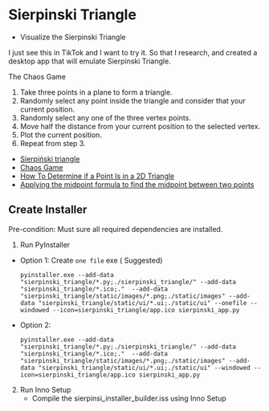# Sierpinski Triangle

- Visualize the Sierpinski Triangle

I just see this in TikTok and I want to try it. So that I research, and created a desktop app that will emulate Sierpinski Triangle.

The Chaos Game

1. Take three points in a plane to form a triangle.
2. Randomly select any point inside the triangle and consider that your current position.
3. Randomly select any one of the three vertex points.
4. Move half the distance from your current position to the selected vertex.
5. Plot the current position.
6. Repeat from step 3.

- [Sierpiński triangle](https://en.wikipedia.org/wiki/Sierpi%C5%84ski_triangle)
- [Chaos Game](https://www.pythoninformer.com/generative-art/iterated-function-systems/chaos-game/)
- [How To Determine if a Point Is in a 2D Triangle](https://www.baeldung.com/cs/check-if-point-is-in-2d-triangle)
- [Applying the midpoint formula to find the midpoint between two points](https://youtu.be/6mx8HIf3oUk?t=74)

## Create Installer
Pre-condition: Must sure all required dependencies are installed.

1. Run PyInstaller
- Option 1: Create `one file` exe ( Suggested)
    ```
    pyinstaller.exe --add-data "sierpinski_triangle/*.py;./sierpinski_triangle/" --add-data "sierpinski_triangle/*.ico;."  --add-data "sierpinski_triangle/static/images/*.png;./static/images" --add-data "sierpinski_triangle/static/ui/*.ui;./static/ui" --onefile --windowed --icon=sierpinski_triangle/app.ico sierpinski_app.py
    ```
- Option 2:
    ```
    pyinstaller.exe --add-data "sierpinski_triangle/*.py;./sierpinski_triangle/" --add-data "sierpinski_triangle/*.ico;."  --add-data "sierpinski_triangle/static/images/*.png;./static/images" --add-data "sierpinski_triangle/static/ui/*.ui;./static/ui" --windowed --icon=sierpinski_triangle/app.ico sierpinski_app.py
    ```


2. Run Inno Setup
    - Compile the sierpinsi_installer_builder.iss using Inno Setup